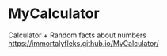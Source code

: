 # MyCalculator
Calculator + Random facts about numbers
https://immortalyfleks.github.io/MyCalculator/
